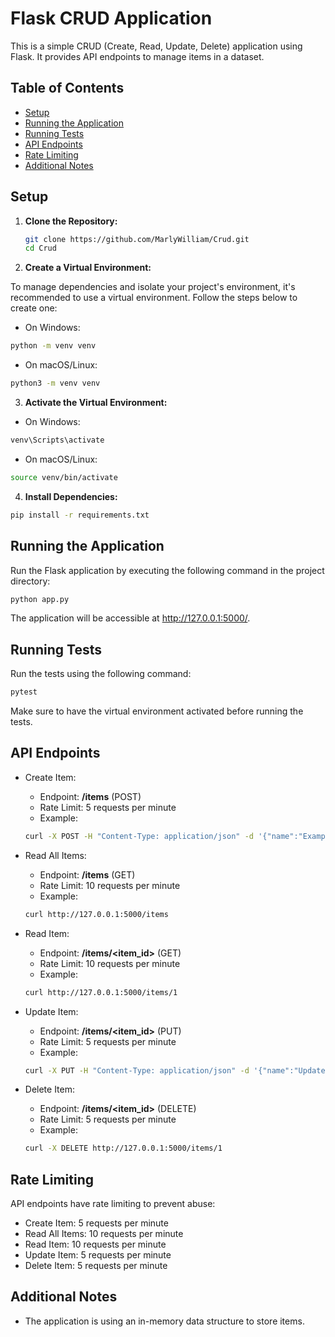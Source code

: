 # Flask CRUD Application

This is a simple CRUD (Create, Read, Update, Delete) application using Flask. It provides API endpoints to manage items in a dataset.

## Table of Contents

- [Setup](#setup)
- [Running the Application](#running-the-application)
- [Running Tests](#running-tests)
- [API Endpoints](#api-endpoints)
- [Rate Limiting](#rate-limiting)
- [Additional Notes](#additional-notes)

## Setup

1. **Clone the Repository:**
   ```bash
   git clone https://github.com/MarlyWilliam/Crud.git
   cd Crud
   ```

2. **Create a Virtual Environment:**

To manage dependencies and isolate your project's environment, it's recommended to use a virtual environment. Follow the steps below to create one:

- On Windows:

```bash
python -m venv venv
```

- On macOS/Linux:

```bash
python3 -m venv venv
```

3. **Activate the Virtual Environment:**

- On Windows:

```bash
venv\Scripts\activate
```

- On macOS/Linux:

```bash
source venv/bin/activate
```

4. **Install Dependencies:**
```bash
pip install -r requirements.txt
```

## Running the Application
Run the Flask application by executing the following command in the project directory:

```bash
python app.py
```
The application will be accessible at http://127.0.0.1:5000/.

## Running Tests
Run the tests using the following command:

```bash
pytest
```
Make sure to have the virtual environment activated before running the tests.



## API Endpoints
- Create Item:

   - Endpoint: **/items** (POST)  
   - Rate Limit: 5 requests per minute
   - Example: 
   ```bash
   curl -X POST -H "Content-Type: application/json" -d '{"name":"Example Item","description":"Test Description","price":10.99}' http://127.0.0.1:5000/items

- Read All Items:

   - Endpoint: **/items** (GET)
   - Rate Limit: 10 requests per minute
   - Example: 
   ```bash
   curl http://127.0.0.1:5000/items

- Read Item:

   - Endpoint: **/items/<item_id>** (GET)
   - Rate Limit: 10 requests per minute
   - Example: 
   ```bash
   curl http://127.0.0.1:5000/items/1

- Update Item:

   - Endpoint: **/items/<item_id>** (PUT)
   - Rate Limit: 5 requests per minute
   - Example: 
   ```bash
   curl -X PUT -H "Content-Type: application/json" -d '{"name":"Updated Item","description":"Updated Description","price":19.99}' http://127.0.0.1:5000/items/1

- Delete Item:

   - Endpoint: **/items/<item_id>** (DELETE)
   - Rate Limit: 5 requests per minute
   - Example: 
   ```bash
   curl -X DELETE http://127.0.0.1:5000/items/1


## Rate Limiting
API endpoints have rate limiting to prevent abuse:

- Create Item: 5 requests per minute
- Read All Items: 10 requests per minute
- Read Item: 10 requests per minute
- Update Item: 5 requests per minute
- Delete Item: 5 requests per minute

## Additional Notes
- The application is using an in-memory data structure to store items.
